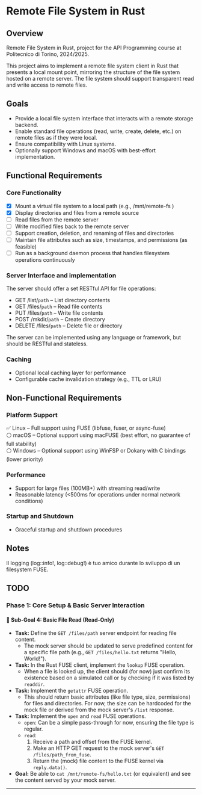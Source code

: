 # Remote File System in Rust

## Overview

Remote File System in Rust, project for the API Programming course at Politecnico di Torino, 2024/2025.

This project aims to implement a remote file system client in Rust that presents a local mount point, mirroring the structure of the file system hosted on a remote server. The file system should support transparent read and write access to remote files.

## Goals

- Provide a local file system interface that interacts with a remote storage backend.
- Enable standard file operations (read, write, create, delete, etc.) on remote files as if they were local.
- Ensure compatibility with Linux systems.
- Optionally support Windows and macOS with best-effort implementation.

## Functional Requirements

### Core Functionality

- [x] Mount a virtual file system to a local path (e.g., /mnt/remote-fs )
- [x] Display directories and files from a remote source
- [ ] Read files from the remote server
- [ ] Write modified files back to the remote server
- [ ] Support creation, deletion, and renaming of files and directories
- [ ] Maintain file attributes such as size, timestamps, and permissions (as feasible)
- [ ] Run as a background daemon process that handles filesystem operations continuously

### Server Interface and implementation

The server should offer a set RESTful API for file operations:

- GET /list/`path` – List directory contents
- GET /files/`path` – Read file contents
- PUT /files/`path` – Write file contents
- POST /mkdir/`path` – Create directory
- DELETE /files/`path` – Delete file or directory

The server can be implemented using any language or framework, but should be RESTful and stateless.

### Caching

- Optional local caching layer for performance
- Configurable cache invalidation strategy (e.g., TTL or LRU)

## Non-Functional Requirements

### Platform Support

✅ Linux – Full support using FUSE (libfuse, fuser, or async-fuse)\
⚪ macOS – Optional support using macFUSE (best effort, no guarantee of full stability)\
⚪ Windows – Optional support using WinFSP or Dokany with C bindings (lower priority)

### Performance

- Support for large files (100MB+) with streaming read/write
- Reasonable latency (<500ms for operations under normal network conditions)

### Startup and Shutdown

- Graceful startup and shutdown procedures

## Notes

Il logging (log::info!, log::debug!) è tuo amico durante lo sviluppo di un filesystem FUSE.

## TODO

### Phase 1: Core Setup & Basic Server Interaction

#### 🎯 Sub-Goal 4: Basic File Read (Read-Only)

* **Task:** Define the `GET /files/path` server endpoint for reading file content.
    * The mock server should be updated to serve predefined content for a specific file path (e.g., `GET /files/hello.txt` returns "Hello, World!").
* **Task:** In the Rust FUSE client, implement the `lookup` FUSE operation.
    * When a file is looked up, the client should (for now) just confirm its existence based on a simulated call or by checking if it was listed by `readdir`.
* **Task:** Implement the `getattr` FUSE operation.
    * This should return basic attributes (like file type, size, permissions) for files and directories. For now, the size can be hardcoded for the mock file or derived from the mock server's `/list` response.
* **Task:** Implement the `open` and `read` FUSE operations.
    * `open`: Can be a simple pass-through for now, ensuring the file type is regular.
    * `read`:
        1.  Receive a path and offset from the FUSE kernel.
        2.  Make an HTTP GET request to the mock server's `GET /files/path_from_fuse`.
        3.  Return the (mock) file content to the FUSE kernel via `reply.data()`.
* **Goal:** Be able to `cat /mnt/remote-fs/hello.txt` (or equivalent) and see the content served by your mock server.

---
